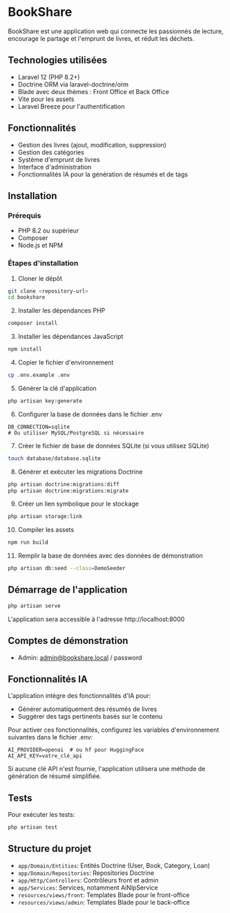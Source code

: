 # BookShare

BookShare est une application web qui connecte les passionnés de lecture, encourage le partage et l'emprunt de livres, et réduit les déchets.

## Technologies utilisées

- Laravel 12 (PHP 8.2+)
- Doctrine ORM via laravel-doctrine/orm
- Blade avec deux thèmes : Front Office et Back Office
- Vite pour les assets
- Laravel Breeze pour l'authentification

## Fonctionnalités

- Gestion des livres (ajout, modification, suppression)
- Gestion des catégories
- Système d'emprunt de livres
- Interface d'administration
- Fonctionnalités IA pour la génération de résumés et de tags

## Installation

### Prérequis

- PHP 8.2 ou supérieur
- Composer
- Node.js et NPM

### Étapes d'installation

1. Cloner le dépôt
```bash
git clone <repository-url>
cd bookshare
```

2. Installer les dépendances PHP
```bash
composer install
```

3. Installer les dépendances JavaScript
```bash
npm install
```

4. Copier le fichier d'environnement
```bash
cp .env.example .env
```

5. Générer la clé d'application
```bash
php artisan key:generate
```

6. Configurer la base de données dans le fichier .env
```
DB_CONNECTION=sqlite
# Ou utiliser MySQL/PostgreSQL si nécessaire
```

7. Créer le fichier de base de données SQLite (si vous utilisez SQLite)
```bash
touch database/database.sqlite
```

8. Générer et exécuter les migrations Doctrine
```bash
php artisan doctrine:migrations:diff
php artisan doctrine:migrations:migrate
```

9. Créer un lien symbolique pour le stockage
```bash
php artisan storage:link
```

10. Compiler les assets
```bash
npm run build
```

11. Remplir la base de données avec des données de démonstration
```bash
php artisan db:seed --class=DemoSeeder
```

## Démarrage de l'application

```bash
php artisan serve
```

L'application sera accessible à l'adresse http://localhost:8000

## Comptes de démonstration

- Admin: admin@bookshare.local / password

## Fonctionnalités IA

L'application intègre des fonctionnalités d'IA pour:
- Générer automatiquement des résumés de livres
- Suggérer des tags pertinents basés sur le contenu

Pour activer ces fonctionnalités, configurez les variables d'environnement suivantes dans le fichier .env:
```
AI_PROVIDER=openai  # ou hf pour HuggingFace
AI_API_KEY=votre_clé_api
```

Si aucune clé API n'est fournie, l'application utilisera une méthode de génération de résumé simplifiée.

## Tests

Pour exécuter les tests:
```bash
php artisan test
```

## Structure du projet

- `app/Domain/Entities`: Entités Doctrine (User, Book, Category, Loan)
- `app/Domain/Repositories`: Repositories Doctrine
- `app/Http/Controllers`: Contrôleurs front et admin
- `app/Services`: Services, notamment AiNlpService
- `resources/views/front`: Templates Blade pour le front-office
- `resources/views/admin`: Templates Blade pour le back-office

